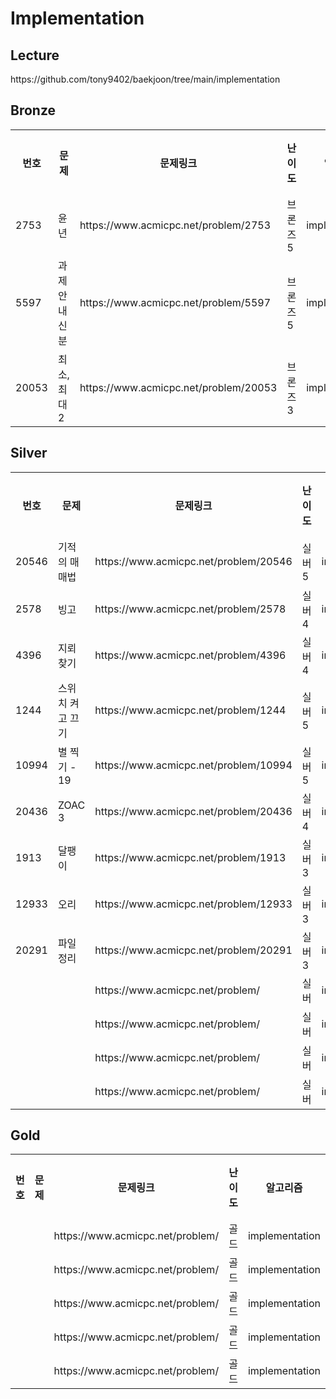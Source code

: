 <h1>Implementation</h1>

<h2>Lecture</h2>
https://github.com/tony9402/baekjoon/tree/main/implementation<br>

<h2>Bronze</h2>
<table>
    <tr>
        <th scope="col">번호</td>
        <th scope="col">문제</td>
        <th scope="col">문제링크</td>
        <th scope="col">난이도</td>
        <th scope="col">알고리즘</td>
        <th scope="col">풀이링크</td>
    </tr>
    <tr>
        <td>2753</td>
        <td>윤년</td>
        <td>https://www.acmicpc.net/problem/2753</td>
        <td>브론즈5</td>
        <td>implementation</td>
        <td>link</td>
    </tr>
    <tr>
        <td>5597</td>
        <td>과제 안 내신 분</td>
        <td>https://www.acmicpc.net/problem/5597</td>
        <td>브론즈5</td>
        <td>implementation</td>
        <td>link</td>
    </tr>
    <tr>
        <td>20053</td>
        <td>최소, 최대 2</td>
        <td>https://www.acmicpc.net/problem/20053</td>
        <td>브론즈3</td>
        <td>implementation</td>
        <td>link</td>
    </tr>
</table>

<h2>Silver</h2>
<table>
    <tr>
        <th scope="col">번호</td>
        <th scope="col">문제</td>
        <th scope="col">문제링크</td>
        <th scope="col">난이도</td>
        <th scope="col">알고리즘</td>
        <th scope="col">풀이링크</td>
    </tr>
    <tr>
        <td>20546</td>
        <td>기적의 매매법</td>
        <td>https://www.acmicpc.net/problem/20546</td>
        <td>실버5</td>
        <td>implementation</td>
        <td>link</td>
    </tr>
    <tr>
        <td>2578</td>
        <td>빙고</td>
        <td>https://www.acmicpc.net/problem/2578</td>
        <td>실버4</td>
        <td>implementation</td>
        <td>link</td>
    </tr>
    <tr>
        <td>4396</td>
        <td>지뢰 찾기</td>
        <td>https://www.acmicpc.net/problem/4396</td>
        <td>실버4</td>
        <td>implementation</td>
        <td>link</td>
    </tr>
    <tr>
        <td>1244</td>
        <td>스위치 켜고 끄기</td>
        <td>https://www.acmicpc.net/problem/1244</td>
        <td>실버5</td>
        <td>implementation</td>
        <td>link</td>
    </tr>
    <tr>
        <td>10994</td>
        <td>별 찍기 - 19</td>
        <td>https://www.acmicpc.net/problem/10994</td>
        <td>실버5</td>
        <td>implementation</td>
        <td>link</td>
    </tr>
    <tr>
        <td>20436</td>
        <td>ZOAC 3</td>
        <td>https://www.acmicpc.net/problem/20436</td>
        <td>실버4</td>
        <td>implementation</td>
        <td>link</td>
    </tr>
    <tr>
        <td>1913</td>
        <td>달팽이</td>
        <td>https://www.acmicpc.net/problem/1913</td>
        <td>실버3</td>
        <td>implementation</td>
        <td>link</td>
    </tr>
    <tr>
        <td>12933</td>
        <td>오리</td>
        <td>https://www.acmicpc.net/problem/12933</td>
        <td>실버3</td>
        <td>implementation</td>
        <td>link</td>
    </tr>
    <tr>
        <td>20291</td>
        <td>파일 정리</td>
        <td>https://www.acmicpc.net/problem/20291</td>
        <td>실버3</td>
        <td>implementation</td>
        <td>link</td>
    </tr>
    <tr>
        <td></td>
        <td></td>
        <td>https://www.acmicpc.net/problem/</td>
        <td>실버</td>
        <td>implementation</td>
        <td>link</td>
    </tr>
    <tr>
        <td></td>
        <td></td>
        <td>https://www.acmicpc.net/problem/</td>
        <td>실버</td>
        <td>implementation</td>
        <td>link</td>
    </tr>
    <tr>
        <td></td>
        <td></td>
        <td>https://www.acmicpc.net/problem/</td>
        <td>실버</td>
        <td>implementation</td>
        <td>link</td>
    </tr>
    <tr>
        <td></td>
        <td></td>
        <td>https://www.acmicpc.net/problem/</td>
        <td>실버</td>
        <td>implementation</td>
        <td>link</td>
    </tr>
</table>

<h2>Gold</h2>
<table>
    <tr>
        <th scope="col">번호</td>
        <th scope="col">문제</td>
        <th scope="col">문제링크</td>
        <th scope="col">난이도</td>
        <th scope="col">알고리즘</td>
        <th scope="col">풀이링크</td>
    </tr>
    <tr>
        <td></td>
        <td></td>
        <td>https://www.acmicpc.net/problem/</td>
        <td>골드</td>
        <td>implementation</td>
        <td>link</td>
    </tr>
    <tr>
        <td></td>
        <td></td>
        <td>https://www.acmicpc.net/problem/</td>
        <td>골드</td>
        <td>implementation</td>
        <td>link</td>
    </tr>
    <tr>
        <td></td>
        <td></td>
        <td>https://www.acmicpc.net/problem/</td>
        <td>골드</td>
        <td>implementation</td>
        <td>link</td>
    </tr>
    <tr>
        <td></td>
        <td></td>
        <td>https://www.acmicpc.net/problem/</td>
        <td>골드</td>
        <td>implementation</td>
        <td>link</td>
    </tr>
    <tr>
        <td></td>
        <td></td>
        <td>https://www.acmicpc.net/problem/</td>
        <td>골드</td>
        <td>implementation</td>
        <td>link</td>
    </tr>
</table>